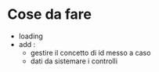 # Cose da fare

- loading
- add :
    -  gestire il concetto di id messo a caso
    -  dati da sistemare i controlli
